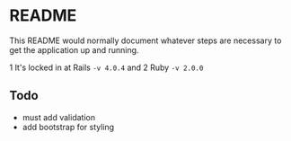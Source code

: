 README
=======

This README would normally document whatever steps are necessary to get the
application up and running.

  1 It's locked in at Rails `-v 4.0.4` and
  2 Ruby `-v 2.0.0`

## Todo

  * must add validation
  * add bootstrap for styling
